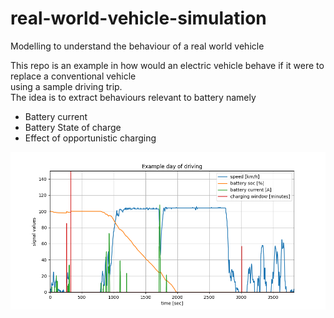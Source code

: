 # real-world-vehicle-simulation
Modelling to understand the behaviour of a real world vehicle

This repo is an example in how would an electric vehicle behave if it were to replace a conventional vehicle  
using a sample driving trip.  
The idea is to extract behaviours relevant to battery namely 
* Battery current
* Battery State of charge
* Effect of opportunistic charging


![sim_result](./simulation_output.png)